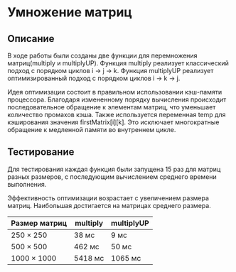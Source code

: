 # Умножение матриц

## Описание

В ходе работы были созданы две функции для перемножения матриц(multiply и multiplyUP). Функция multiply реализует классический подход 
с порядком циклов i -> j -> k. Функция multiplyUP реализует оптимизированный подход с порядком циклов i -> k -> j.

Идея оптимизации состоит в правильном использовании кэш-памяти процессора. Благодаря измененному порядку вычисления происходит
последовательное обращение к элементам матриц, что уменьшает количество промахов кэша. Также используется переменная temp для
кэширования значения firstMatrix[i][k]. Это исключает многократные обращение к медленной памяти во внутреннем цикле.

## Тестирование

Для тестирования каждая функция были запущена 15 раз для матриц разных размеров, с последующим вычислением среднего времени выполнения.

Эффективность оптимизации возрастает с увеличением размера матриц. Наибольшая достигается на матрицах среднего размера. 

| Размер матриц | multiply | multiplyUP |
|---------------|----------|------------|
| 250 × 250     | 38 мс    | 9 мс       |
| 500 × 500     | 462 мс   | 50 мс      |
| 1000 × 1000   | 5418 мс  | 1065 мс    |





     